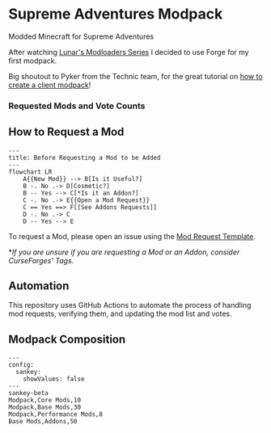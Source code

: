 # Supreme Adventures Modpack
 Modded Minecraft for Supreme Adventures


After watching [Lunar's Modloaders Series](youtube.com/playlist?list=PLSnKfKBtUECNFJit8mP2FnTjku0kbRrCT&si=hEyqtEyulBJbF6vV)
I decided to use Forge for my first modpack.


Big shoutout to Pyker from the Technic team, for the great tutorial on [how to create a client modpack](https://www.technicpack.net/article/how-to-create-a-client-modpack.216)!
### Requested Mods and Vote Counts

## How to Request a Mod

```mermaid
---
title: Before Requesting a Mod to be Added
---
flowchart LR
    A{{New Mod}} --> B[Is it Useful?]
    B -. No .-> D[Cosmetic?]
    B -- Yes --> C[*Is it an Addon?]
    C -. No .-> E{{Open a Mod Request}}
    C == Yes ==> F[[See Addons Requests]]
    D -. No .-> C
    D -- Yes --> E
```

To request a Mod, please open an issue using the [Mod Request Template](.github/ISSUE_TEMPLATE/mod_request_template.md).

**If you are unsure if you are requesting a Mod or an Addon, consider CurseForges' Tags.*

## Automation

This repository uses GitHub Actions to automate the process of handling mod requests, verifying them, and updating the mod list and votes.


## Modpack Composition

```mermaid
---
config:
  sankey:
    showValues: false
---
sankey-beta
Modpack,Core Mods,10
Modpack,Base Mods,30
Modpack,Performance Mods,8
Base Mods,Addons,50
```
